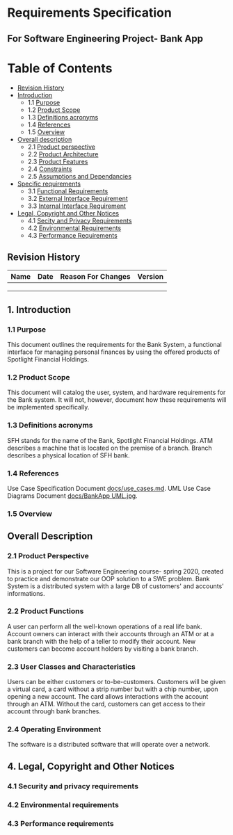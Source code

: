 # Requirements Specification
## For Software Engineering Project- Bank App

Table of Contents
=================
  * [Revision History](#revision-history)
  * [Introduction](#1-introduction)
    * 1.1 [Purpose](#11-purpose)
    * 1.2 [Product Scope](#12-product-scope)    
    * 1.3 [Definitions acronyms](#13-definitions-acronyms)
    * 1.4 [References](#14-references)
    * 1.5 [Overview](#15-overview)
  * [Overall description](#2-overall-description)
    * 2.1 [Product perspective](#21-product-perspective)
    * 2.2 [Product Architecture](#22-product-architecture)
    * 2.3 [Product Features](#23-product-features)
    * 2.4 [Constraints](#24-constraints)
    * 2.5 [Assumptions and Dependancies](#25-assumptions)
  * [Specific requirements](#3-specific-requirements) 
    * 3.1 [Functional Requirements](#31-functional-requirements)
    * 3.2 [External Interface Requirement](#32-external-interface-requirement)
    * 3.3 [Internal Interface Requirement](#33-internal-interface-requirements)
  * [Legal, Copyright and Other Notices](#4-legal-copyright-and-other-notices)
    * 4.1 [Secity and Privacy Requirements](#41-Security-and-privacy-requirements)
    * 4.2 [Environmental Requirements](#42-environmental-requirements)
    * 4.3 [Performance Requirements](#43-performance-requirements)



## Revision History
| Name | Date    | Reason For Changes  | Version   |
| ---- | ------- | ------------------- | --------- |
|      |         |                     |           |
|      |         |                     |           |
|      |         |                     |           |

## 1. Introduction
### 1.1 Purpose 
This document outlines the requirements for the Bank System, a functional interface for managing personal finances by using the offered products of Spotlight Financial Holdings.   
### 1.2 Product Scope
This document will catalog the user, system, and hardware requirements for the Bank system. It will not, however, document how these requirements will be implemented specifically. 
### 1.3 Definitions acronyms
SFH stands for the name of the Bank, Spotlight Financial Holdings.
ATM describes a machine that is located on the premise of a branch.
Branch describes a physical location of SFH bank.
### 1.4 References
Use Case Specification Document [docs/use_cases.md](docs/use_cases.md).
UML Use Case Diagrams Document [docs/BankApp UML.jpg](docs/BankApp_UML.jpg).

### 1.5 Overview

## Overall Description
### 2.1 Product Perspective
This is a project for our Software Engineering course- spring 2020, created to practice and demonstrate our OOP solution to a SWE problem. Bank System is a distributed system with a large DB of customers' and accounts' informations.
### 2.2 Product Functions
A user can perform all the well-known operations of a real life bank. Account owners can interact with their accounts through an ATM or at a bank branch with the help of a teller to modify their account. New customers can become account holders by visiting a bank branch. 
### 2.3 User Classes and Characteristics
Users can be either customers or to-be-customers. Customers will be given a virtual card, a card without a strip number but with a chip number, upon opening a new account. The card allows interactions with the account through an ATM. Without the card, customers can get access to their account through bank branches. 
### 2.4 Operating Environment
The software is a distributed software that will operate over a network.


## 4. Legal, Copyright and Other Notices
### 4.1 Security and privacy requirements
### 4.2 Environmental requirements
### 4.3 Performance requirements